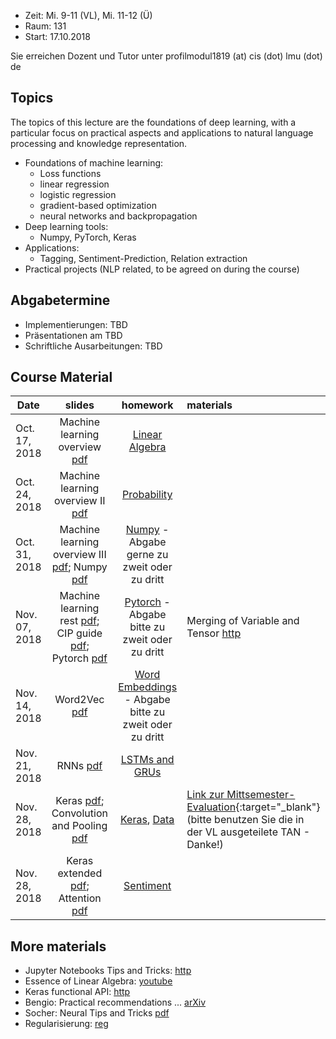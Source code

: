 - Zeit: Mi. 9-11 (VL), Mi. 11-12 (Ü)
- Raum: 131
- Start: 17.10.2018

Sie erreichen Dozent und Tutor unter  profilmodul1819 (at) cis (dot) lmu (dot) de

## Topics

The topics of this lecture are the foundations of deep learning, with a particular focus on practical aspects and applications to natural language processing and knowledge representation.

- Foundations of machine learning:
  - Loss functions
  - linear regression
  - logistic regression
  - gradient-based optimization
  - neural networks and backpropagation
- Deep learning tools:
  - Numpy, PyTorch, Keras
- Applications:
  - Tagging, Sentiment-Prediction, Relation extraction
- Practical projects (NLP related, to be agreed on during the course)


## Abgabetermine
- Implementierungen: TBD
- Präsentationen am TBD
- Schriftliche Ausarbeitungen: TBD

## Course Material

| Date | slides | homework | materials |
|-----------------------------|:--------------------------------:|:------:|:-------------------------------------------------------------------|
| Oct. 17, 2018 | Machine learning overview [pdf](ml_basics_I.pdf)| [Linear Algebra](ex01_linalg.pdf) | |
| Oct. 24, 2018 | Machine learning overview II [pdf](ml_basics_II_short.pdf)| [Probability](ex02_probability.pdf) | |
| Oct. 31, 2018 | Machine learning overview III [pdf](ml_basics_III.pdf); Numpy [pdf](numpy_intro.pdf) | [Numpy](numpy.ipynb) - Abgabe gerne zu zweit oder zu dritt |  |
| Nov. 07, 2018 | Machine learning rest [pdf](ml_basics_rest.pdf); CIP guide [pdf](guide_cip.pdf); Pytorch [pdf](pytorch_intro.pdf) | [Pytorch](pytorch_intro.ipynb) - Abgabe bitte zu zweit oder zu dritt | Merging of Variable and Tensor [http](https://pytorch.org/blog/pytorch-0_4_0-migration-guide/) |
| Nov. 14, 2018 | Word2Vec [pdf](word2vec.pdf) | [Word Embeddings](pytorch_wordEmbeddings.ipynb) - Abgabe bitte zu zweit oder zu dritt | |
| Nov. 21, 2018 | RNNs [pdf](rnn.pdf) | [LSTMs and GRUs](ex06_lstm.pdf) | |
| Nov. 28, 2018 | Keras [pdf](keras.pdf); Convolution and Pooling [pdf](convolution_pooling.pdf) | [Keras](argument_tagging.ipynb), [Data](atis.json) | [Link zur Mittsemester-Evaluation](https://www.lehrevaluation.uni-muenchen.de/evasys/online/){:target="_blank"} (bitte benutzen Sie die in der VL ausgeteilete TAN - Danke!) |
| Nov. 28, 2018 | Keras extended [pdf](keras_extended.pdf); Attention [pdf](attn.pdf) | [Sentiment](keras_sentiment.ipynb) | |

## More materials
- Jupyter Notebooks Tips and Tricks: [http](https://www.dataquest.io/blog/jupyter-notebook-tips-tricks-shortcuts/)
- Essence of Linear Algebra: [youtube](https://www.youtube.com/playlist?list=PLZHQObOWTQDPD3MizzM2xVFitgF8hE_ab)
- Keras functional API: [http](https://keras.io/getting-started/functional-api-guide/)
- Bengio: Practical recommendations ... [arXiv](https://arxiv.org/abs/1206.5533)
- Socher: Neural Tips and Tricks [pdf](http://cs224d.stanford.edu/lectures/CS224d-Lecture6.pdf)
- Regularisierung: [reg](reg.md)
